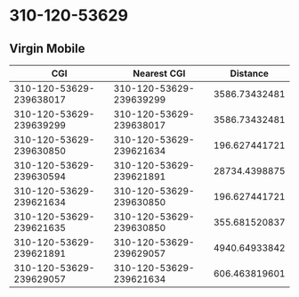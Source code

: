 # 310-120-53629
## Virgin Mobile


| CGI | Nearest CGI | Distance |
|-----|-------------|----------|
| 310-120-53629-239638017 | 310-120-53629-239639299 | 3586.73432481 |
| 310-120-53629-239639299 | 310-120-53629-239638017 | 3586.73432481 |
| 310-120-53629-239630850 | 310-120-53629-239621634 | 196.627441721 |
| 310-120-53629-239630594 | 310-120-53629-239621891 | 28734.4398875 |
| 310-120-53629-239621634 | 310-120-53629-239630850 | 196.627441721 |
| 310-120-53629-239621635 | 310-120-53629-239630850 | 355.681520837 |
| 310-120-53629-239621891 | 310-120-53629-239629057 | 4940.64933842 |
| 310-120-53629-239629057 | 310-120-53629-239621634 | 606.463819601 |
